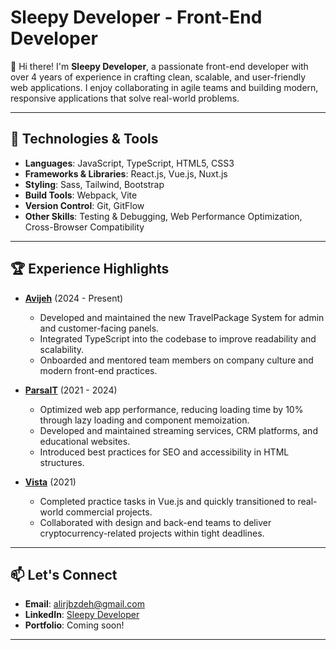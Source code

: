 # Sleepy Developer - Front-End Developer

👋 Hi there! I'm **Sleepy Developer**, a passionate front-end developer with over 4 years of experience in crafting clean, scalable, and user-friendly web applications. I enjoy collaborating in agile teams and building modern, responsive applications that solve real-world problems.

---

## 🔧 Technologies & Tools
- **Languages**: JavaScript, TypeScript, HTML5, CSS3
- **Frameworks & Libraries**: React.js, Vue.js, Nuxt.js
- **Styling**: Sass, Tailwind, Bootstrap
- **Build Tools**: Webpack, Vite
- **Version Control**: Git, GitFlow
- **Other Skills**: Testing & Debugging, Web Performance Optimization, Cross-Browser Compatibility

---

## 🏆 Experience Highlights
- **[Avijeh](https://www.avijeh.ir/)** (2024 - Present)  
  - Developed and maintained the new TravelPackage System for admin and customer-facing panels.  
  - Integrated TypeScript into the codebase to improve readability and scalability.  
  - Onboarded and mentored team members on company culture and modern front-end practices.  

- **[ParsaIT](https://www.parsait.com/)** (2021 - 2024)  
  - Optimized web app performance, reducing loading time by 10% through lazy loading and component memoization.  
  - Developed and maintained streaming services, CRM platforms, and educational websites.  
  - Introduced best practices for SEO and accessibility in HTML structures.  

- **[Vista](https://vistaapp.ir/)** (2021)  
  - Completed practice tasks in Vue.js and quickly transitioned to real-world commercial projects.  
  - Collaborated with design and back-end teams to deliver cryptocurrency-related projects within tight deadlines.  

---


## 📫 Let's Connect
- **Email**: alirjbzdeh@gmail.com  
- **LinkedIn**: [Sleepy Developer](https://www.linkedin.com/in/alirjbzdeh/)  
- **Portfolio**: Coming soon!

---

